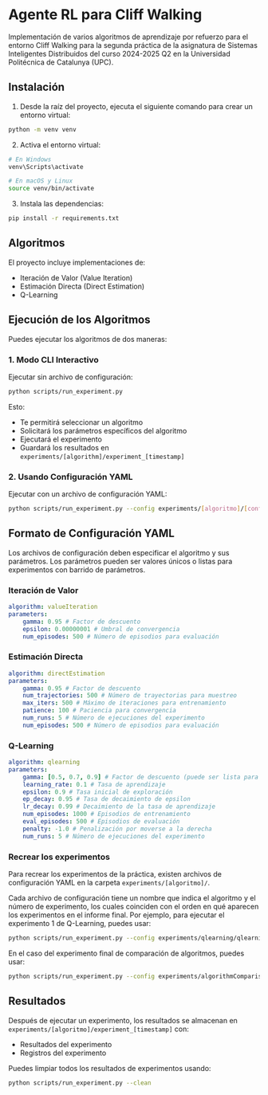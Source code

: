 # Agente RL para Cliff Walking

Implementación de varios algoritmos de aprendizaje por refuerzo para el entorno Cliff Walking para la segunda práctica de la asignatura de Sistemas Inteligentes Distribuidos del curso 2024-2025 Q2 en la Universidad Politécnica de Catalunya (UPC).

## Instalación

1. Desde la raíz del proyecto, ejecuta el siguiente comando para crear un entorno virtual:

```bash
python -m venv venv
```

2. Activa el entorno virtual:

```bash
# En Windows
venv\Scripts\activate

# En macOS y Linux
source venv/bin/activate
```

3. Instala las dependencias:

```bash
pip install -r requirements.txt
```

## Algoritmos

El proyecto incluye implementaciones de:

-   Iteración de Valor (Value Iteration)
-   Estimación Directa (Direct Estimation)
-   Q-Learning

## Ejecución de los Algoritmos

Puedes ejecutar los algoritmos de dos maneras:

### 1. Modo CLI Interactivo

Ejecutar sin archivo de configuración:

```bash
python scripts/run_experiment.py
```

Esto:

-   Te permitirá seleccionar un algoritmo
-   Solicitará los parámetros específicos del algoritmo
-   Ejecutará el experimento
-   Guardará los resultados en `experiments/[algorithm]/experiment_[timestamp]`

### 2. Usando Configuración YAML

Ejecutar con un archivo de configuración YAML:

```bash
python scripts/run_experiment.py --config experiments/[algoritmo]/[config-file].yaml
```

## Formato de Configuración YAML

Los archivos de configuración deben especificar el algoritmo y sus parámetros. Los parámetros pueden ser valores únicos o listas para experimentos con barrido de parámetros.

### Iteración de Valor

```yaml
algorithm: valueIteration
parameters:
    gamma: 0.95 # Factor de descuento
    epsilon: 0.00000001 # Umbral de convergencia
    num_episodes: 500 # Número de episodios para evaluación
```

### Estimación Directa

```yaml
algorithm: directEstimation
parameters:
    gamma: 0.95 # Factor de descuento
    num_trajectories: 500 # Número de trayectorias para muestreo
    max_iters: 500 # Máximo de iteraciones para entrenamiento
    patience: 100 # Paciencia para convergencia
    num_runs: 5 # Número de ejecuciones del experimento
    num_episodes: 500 # Número de episodios para evaluación
```

### Q-Learning

```yaml
algorithm: qlearning
parameters:
    gamma: [0.5, 0.7, 0.9] # Factor de descuento (puede ser lista para barrido de parámetros)
    learning_rate: 0.1 # Tasa de aprendizaje
    epsilon: 0.9 # Tasa inicial de exploración
    ep_decay: 0.95 # Tasa de decaimiento de epsilon
    lr_decay: 0.99 # Decaimiento de la tasa de aprendizaje
    num_episodes: 1000 # Episodios de entrenamiento
    eval_episodes: 500 # Episodios de evaluación
    penalty: -1.0 # Penalización por moverse a la derecha
    num_runs: 5 # Número de ejecuciones del experimento
```

### Recrear los experimentos

Para recrear los experimentos de la práctica, existen archivos de configuración YAML en la carpeta `experiments/[algoritmo]/`.

Cada archivo de configuración tiene un nombre que indica el algoritmo y el número de experimento, los cuales coinciden con el orden en qué aparecen los experimentos en el informe final. Por ejemplo, para ejecutar el experimento 1 de Q-Learning, puedes usar:

```bash
python scripts/run_experiment.py --config experiments/qlearning/qlearning-1.yaml
```

En el caso del experimento final de comparación de algoritmos, puedes usar:

```bash
python scripts/run_experiment.py --config experiments/algorithmComparison/[config-file].yaml
```

## Resultados

Después de ejecutar un experimento, los resultados se almacenan en `experiments/[algoritmo]/experiment_[timestamp]` con:

-   Resultados del experimento
-   Registros del experimento

Puedes limpiar todos los resultados de experimentos usando:

```bash
python scripts/run_experiment.py --clean
```
